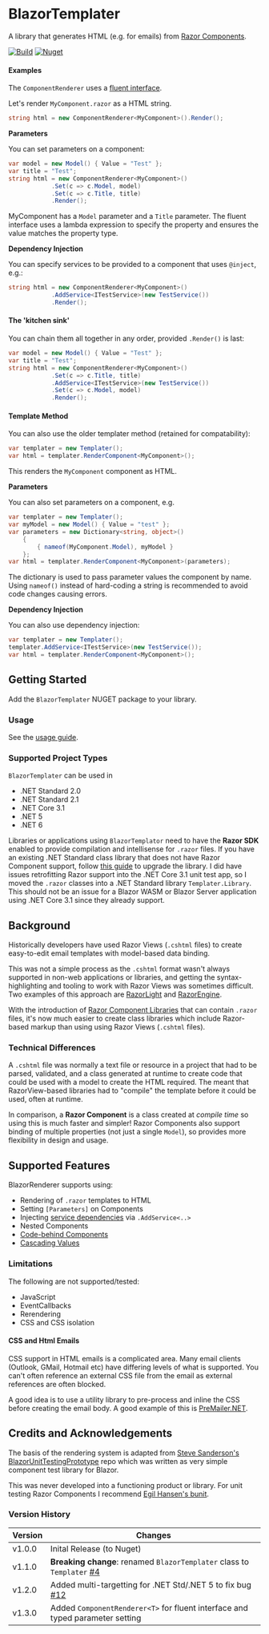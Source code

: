 # BlazorTemplater
A library that generates HTML (e.g. for emails) from [Razor Components](https://docs.microsoft.com/en-us/aspnet/core/blazor/components).

[![Build](https://github.com/conficient/BlazorTemplater/actions/workflows/dotnet-core.yml/badge.svg)](https://github.com/conficient/BlazorTemplater/actions/workflows/dotnet-core.yml) [![Nuget](https://img.shields.io/nuget/dt/blazortemplater?logo=nuget&style=flat-square)](https://www.nuget.org/packages/blazortemplater/)

#### Examples

The `ComponentRenderer` uses a [fluent interface](https://en.wikipedia.org/wiki/Fluent_interface).

Let's render `MyComponent.razor` as a HTML string.
```c#
string html = new ComponentRenderer<MyComponent>().Render();
```

**Parameters**

You can set parameters on a component:
```c#
var model = new Model() { Value = "Test" };
var title = "Test";
string html = new ComponentRenderer<MyComponent>()
            .Set(c => c.Model, model)
            .Set(c => c.Title, title)
            .Render();
```
MyComponent has a `Model` parameter and a `Title` parameter. The fluent interface uses a lambda expression to specify the property and ensures the value matches the property type.

**Dependency Injection**

You can specify services to be provided to a component that uses `@inject`, e.g.:
```c#
string html = new ComponentRenderer<MyComponent>()
            .AddService<ITestService>(new TestService())
            .Render();
```
#### The 'kitchen sink'
You can chain them all together in any order, provided `.Render()` is last:
```c#
var model = new Model() { Value = "Test" };
var title = "Test";
string html = new ComponentRenderer<MyComponent>()
            .Set(c => c.Title, title)
            .AddService<ITestService>(new TestService())
            .Set(c => c.Model, model)
            .Render();
```

#### Template Method
You can also use the older templater method (retained for compatability):

```c#
var templater = new Templater();
var html = templater.RenderComponent<MyComponent>();
```
This renders the `MyComponent` component as HTML.

**Parameters**

You can also set parameters on a component, e.g.
```c#
var templater = new Templater();
var myModel = new Model() { Value = "test" };
var parameters = new Dictionary<string, object>()
    {
        { nameof(MyComponent.Model), myModel }
    };
var html = templater.RenderComponent<MyComponent>(parameters);
```
The dictionary is used to pass parameter values the component by name. Using `nameof()` 
instead of hard-coding a string is recommended to avoid code changes causing errors.

**Dependency Injection**

You can also use dependency injection:
```c#
var templater = new Templater();
templater.AddService<ITestService>(new TestService());
var html = templater.RenderComponent<MyComponent>();
```

## Getting Started

Add the `BlazorTemplater` NUGET package to your library.

### Usage

See the [usage guide](Docs/Usage).

### Supported Project Types

`BlazorTemplater` can be used in 
 - .NET Standard 2.0
 - .NET Standard 2.1
 - .NET Core 3.1
 - .NET 5 
 - .NET 6

Libraries or applications using `BlazorTemplator` need to have the **Razor SDK** enabled to provide compilation and intellisense for `.razor` files. If you have an existing .NET Standard class library that does not have Razor Component support, follow [this guide](Docs/AddRazorSupport) to upgrade the library. I did have issues retrofitting Razor support into the .NET Core 3.1 unit test app, so I moved the `.razor` classes into a .NET Standard library `Templater.Library`. This should not be an issue for a Blazor WASM or Blazor Server application using .NET Core 3.1 since they already support.

## Background

Historically developers have used Razor Views (`.cshtml` files) to create easy-to-edit email templates with model-based data binding.

This was not a simple process as the `.cshtml` format wasn't always supported in non-web applications or libraries, and getting the syntax-highlighting and tooling to work with Razor Views was sometimes difficult. Two examples of this approach are [RazorLight](https://github.com/toddams/RazorLight) and [RazorEngine](https://github.com/Antaris/RazorEngine).

With the introduction of [Razor Component Libraries](https://docs.microsoft.com/en-us/aspnet/core/blazor/components/class-libraries) that can contain `.razor` files, it's now much easier to create class libraries which include Razor-based markup than using using Razor Views (`.cshtml` files).

### Technical Differences

A `.cshtml` file was normally a text file or resource in a project that had to be parsed, validated, and a class generated at runtime to create code that could be used with a model to create the HTML required. The meant that RazorView-based libraries had to "compile" the template before it could be used, often at runtime.

In comparison, a **Razor Component** is a class created at _compile time_ so using this is much faster and simpler! Razor Components also support binding of multiple properties (not just a single `Model`), so provides more flexibility in design and usage.

## Supported Features

BlazorRenderer supports using:
 - Rendering of `.razor` templates to HTML
 - Setting `[Parameters]` on Components
 - Injecting [service dependencies](https://docs.microsoft.com/en-us/aspnet/core/blazor/fundamentals/dependency-injection) via `.AddService<..>`
 - Nested Components
 - [Code-behind Components](https://docs.microsoft.com/en-us/aspnet/core/blazor/components/?view=aspnetcore-5.0#partial-class-support)
 - [Cascading Values](https://docs.microsoft.com/en-us/aspnet/core/blazor/components/cascading-values-and-parameters)
 
### Limitations

The following are not supported/tested:
   - JavaScript
   - EventCallbacks
   - Rerendering
   - CSS and CSS isolation

#### CSS and Html Emails

CSS support in HTML emails is a complicated area. Many email clients (Outlook, GMail, Hotmail etc) have differing levels of what is supported. You can't often reference an external CSS file from the email as external references are often blocked.

A good idea is to use a utility library to pre-process and inline the CSS before creating the email body. A good example of this is [PreMailer.NET](https://github.com/milkshakesoftware/PreMailer.Net).

## Credits and Acknowledgements

The basis of the rendering system is adapted from [Steve Sanderson's](https://github.com/SteveSandersonMS) [BlazorUnitTestingPrototype](https://github.com/SteveSandersonMS/BlazorUnitTestingPrototype) repo which was written as very simple component test library for Blazor.

This was never developed into a functioning product or library. For unit testing Razor Components I recommend [Egil Hansen's bunit](https://github.com/egil/bUnit).

### Version History

| Version  | Changes |
| -------- |-----------|
| v1.0.0   | Inital Release (to Nuget) |
| v1.1.0   | **Breaking change**: renamed `BlazorTemplater` class to `Templater` [#4](https://github.com/conficient/BlazorTemplater/issues/4) |
| v1.2.0   | Added multi-targetting for .NET Std/.NET 5 to fix bug [#12](https://github.com/conficient/BlazorTemplater/issues/12) |
| v1.3.0   | Added `ComponentRenderer<T>` for fluent interface and typed parameter setting |

